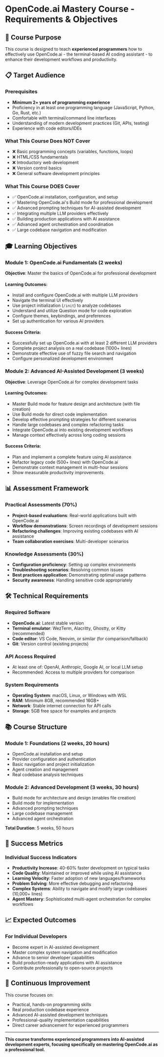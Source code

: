 # OpenCode.ai Mastery Course - Requirements & Objectives

## 🎯 Course Purpose

This course is designed to teach **experienced programmers** how to effectively use OpenCode.ai - the terminal-based AI coding assistant - to enhance their development workflows and productivity.

## 📋 Target Audience

### Prerequisites
- **Minimum 2+ years of programming experience**
- Proficiency in at least one programming language (JavaScript, Python, Go, Rust, etc.)
- Comfortable with terminal/command line interfaces
- Understanding of modern development practices (Git, APIs, testing)
- Experience with code editors/IDEs

### What This Course Does NOT Cover
- ❌ Basic programming concepts (variables, functions, loops)
- ❌ HTML/CSS fundamentals
- ❌ Introductory web development
- ❌ Version control basics
- ❌ General software development principles

### What This Course DOES Cover
- ✅ OpenCode.ai installation, configuration, and setup
- ✅ Mastering OpenCode.ai's Build mode for professional development
- ✅ Advanced prompting techniques for AI-assisted development
- ✅ Integrating multiple LLM providers effectively
- ✅ Building production applications with AI assistance
- ✅ Advanced agent orchestration and coordination
- ✅ Large codebase navigation and modification

## 🎓 Learning Objectives

### Module 1: OpenCode.ai Fundamentals (2 weeks)
**Objective**: Master the basics of OpenCode.ai for professional development

#### Learning Outcomes:
- Install and configure OpenCode.ai with multiple LLM providers
- Navigate the terminal UI effectively
- Use project initialization (`/init`) to analyze codebases
- Understand and utilize Question mode for code exploration
- Configure themes, keybindings, and preferences
- Set up authentication for various AI providers

#### Success Criteria:
- Successfully set up OpenCode.ai with at least 2 different LLM providers
- Complete project analysis on a real codebase (1000+ lines)
- Demonstrate effective use of fuzzy file search and navigation
- Configure personalized development environment

### Module 2: Advanced AI-Assisted Development (3 weeks)
**Objective**: Leverage OpenCode.ai for complex development tasks

#### Learning Outcomes:
- Master Build mode for feature design and architecture (with file creation)
- Use Build mode for direct code implementation
- Develop effective prompting strategies for different scenarios
- Handle large codebases and complex refactoring tasks
- Integrate OpenCode.ai into existing development workflows
- Manage context effectively across long coding sessions

#### Success Criteria:
- Plan and implement a complete feature using AI assistance
- Refactor legacy code (500+ lines) with OpenCode.ai
- Demonstrate context management in multi-hour sessions
- Show measurable productivity improvements


## 📊 Assessment Framework

### Practical Assessments (70%)
- **Project-based evaluations**: Real-world applications built with OpenCode.ai
- **Workflow demonstrations**: Screen recordings of development sessions
- **Refactoring challenges**: Improving existing codebases with AI assistance
- **Team collaboration exercises**: Multi-developer scenarios

### Knowledge Assessments (30%)
- **Configuration proficiency**: Setting up complex environments
- **Troubleshooting scenarios**: Resolving common issues
- **Best practices application**: Demonstrating optimal usage patterns
- **Security awareness**: Handling sensitive code appropriately

## 🛠️ Technical Requirements

### Required Software
- **OpenCode.ai**: Latest stable version
- **Terminal emulator**: WezTerm, Alacritty, Ghostty, or Kitty (recommended)
- **Code editor**: VS Code, Neovim, or similar (for comparison/fallback)
- **Git**: Version control (existing projects)

### API Access Required
- At least one of: OpenAI, Anthropic, Google AI, or local LLM setup
- Recommended: Access to multiple providers for comparison

### System Requirements
- **Operating System**: macOS, Linux, or Windows with WSL
- **RAM**: Minimum 8GB, recommended 16GB+
- **Network**: Stable internet connection for API calls
- **Storage**: 5GB free space for examples and projects

## 📚 Course Structure

### Module 1: Foundations (2 weeks, 20 hours)
- OpenCode.ai installation and setup
- Provider configuration and authentication
- Basic navigation and project initialization
- Agent creation and management
- Real codebase analysis techniques

### Module 2: Advanced Development (3 weeks, 30 hours)
- Build mode for architecture and design (enables file creation)
- Build mode for implementation
- Advanced prompting techniques
- Large codebase management
- Advanced agent orchestration

**Total Duration**: 5 weeks, 50 hours

## 🎯 Success Metrics

### Individual Success Indicators
- **Productivity Increase**: 40-60% faster development on typical tasks
- **Code Quality**: Maintained or improved while using AI assistance
- **Learning Velocity**: Faster adoption of new languages/frameworks
- **Problem Solving**: More effective debugging and refactoring
- **Complex Systems**: Ability to navigate and modify large codebases (10,000+ lines)
- **Agent Mastery**: Sophisticated multi-agent orchestration for complex workflows

## 📈 Expected Outcomes

### For Individual Developers
- Become expert in AI-assisted development
- Master complex system navigation and modification
- Advance to senior developer capabilities
- Build production-ready applications with AI assistance
- Contribute professionally to open-source projects

## 🔄 Continuous Improvement

This course focuses on:
- Practical, hands-on programming skills
- Real production codebase experience
- Advanced AI-assisted development techniques
- Professional-quality implementation capabilities
- Direct career advancement for experienced programmers

---

**This course transforms experienced programmers into AI-assisted development experts, focusing specifically on mastering OpenCode.ai as a professional tool.**